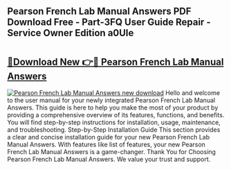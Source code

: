 ## Pearson French Lab Manual Answers PDF Download Free - Part-3FQ User Guide Repair - Service Owner Edition a0UIe

# <h2><a href="http://bc52318.oget.top/?id=Pearson+French+Lab+Manual+Answers">🔗Download New 👉🔴 Pearson French Lab Manual Answers</a></h2>

[![Pearson French Lab Manual Answers new download](https://i.imgur.com/5g1atiW.png)](http://bc52318.oget.top/?id=Pearson+French+Lab+Manual+Answers)
Hello and welcome to the user manual for your newly integrated Pearson French Lab Manual Answers. This guide is here to help you make the most of your product by providing a comprehensive overview of its features, functions, and benefits. You will find step-by-step instructions for installation, usage, maintenance, and troubleshooting. Step-by-Step Installation Guide This section provides a clear and concise installation guide for your new Pearson French Lab Manual Answers. With features like list of features, your new Pearson French Lab Manual Answers is a game-changer. Thank You for Choosing Pearson French Lab Manual Answers. We value your trust and support.
